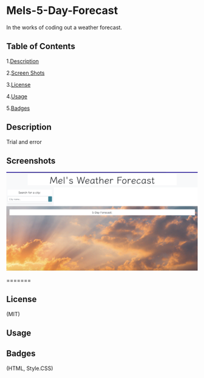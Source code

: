 # Mels-5-Day-Forecast
In the works of coding out a weather forecast.


## Table of Contents

1.[Description](#Description)

2.[Screen Shots](#Screenshots)

3.[License](#License)

4.[Usage](#Usage)

5.[Badges](#Badges)

## Description
Trial and error

## Screenshots
![Mels-5-Day-Forecast](assets/images/ss40.png)

=======

## License
(MIT)

## Usage

## Badges
(HTML, Style.CSS)

